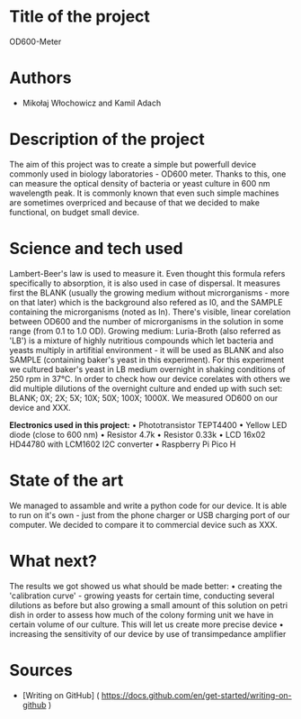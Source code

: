 # Title of the project
OD600-Meter
# Authors 
- Mikołaj Włochowicz and Kamil Adach
# Description of the project 
The aim of this project was to create a simple but powerfull device commonly used in biology laboratories - OD600 meter. Thanks to this, one can measure the optical density of bacteria or yeast culture in 600 nm wavelength peak. It is commonly known that even such simple machines are sometimes overpriced and because of that we decided to make functional, on budget small device.
# Science and tech used 
Lambert-Beer's law is used to measure it. Even thought this formula refers specifically to absorption, it is also used in case of dispersal. It measures first the BLANK (usually the growing medium without microrganisms - more on that later) which is the background also refered as I0, and the SAMPLE containing the microrganisms (noted as In). There's visible, linear corelation between OD600 and the number of microrganisms in the solution in some range (from 0.1 to 1.0 OD).
Growing medium: Luria-Broth (also referred as 'LB') is a mixture of highly nutritious compounds which let bacteria and yeasts multiply in artifitial environment - it will be used as BLANK and also SAMPLE (containing baker's yeast in this experiment).
For this experiment we cultured baker's yeast in LB medium overnight in shaking conditions of 250 rpm in 37°C. In order to check how our device corelates with others we did multiple dilutions of the overnight culture and ended up with such set: BLANK; 0X; 2X; 5X; 10X; 50X; 100X; 1000X. We measured OD600 on our device and XXX.

**Electronics used in this project:**
• Phototransistor TEPT4400
• Yellow LED diode (close to 600 nm)
• Resistor 4.7k
• Resistor 0.33k
• LCD 16x02 HD44780 with LCM1602 I2C converter
• Raspberry Pi Pico H
  
# State of the art 
We managed to assamble and write a python code for our device. It is able to run on it's own - just from the phone charger or USB charging port of our computer. We decided to compare it to commercial device such as XXX.
# What next?
The results we got showed us what should be made better:
• creating the 'calibration curve' - growing yeasts for certain time, conducting several dilutions as before but also growing a small amount of this solution on petri dish in order to assess how much of the colony forming unit we have in certain volume of our culture. This will let us create more precise device
• increasing the sensitivity of our device by use of transimpedance amplifier
# Sources 
- [Writing on GitHub] ( https://docs.github.com/en/get-started/writing-on-github ) 
